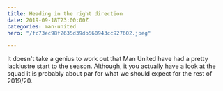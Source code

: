 ```yaml
---
title: Heading in the right direction
date: 2019-09-18T23:00:00Z
categories: man-united
hero: "/fc73ec98f2635d39db560943cc927602.jpeg"

---
```

It doesn't take a genius to work out that Man United have had a pretty lacklustre start to the season. Although, it you actually have a look at the squad it is probably about par for what we should expect for the rest of 2019/20.